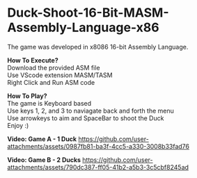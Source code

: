 # Duck-Shoot-16-Bit-MASM-Assembly-Language-x86

The game was developed in x8086 16-bit Assembly Language.<br>

**How To Execute?** <br>
Download the provided ASM file <br>
Use VScode extension MASM/TASM <br>
Right Click and Run ASM code <br>

**How To Play?** <br>
The game is Keyboard based <br>
Use keys 1, 2, and 3 to naviagate back and forth the menu <br>
Use arrowkeys to aim and SpaceBar to shoot the Duck <br>
Enjoy :) <br>

**Video: Game A - 1 Duck**
https://github.com/user-attachments/assets/0987fb81-ba3f-4cc5-a330-3008b33fad76

**Video: Game B - 2 Ducks**
https://github.com/user-attachments/assets/790dc387-ff05-41b2-a5b3-3c5cbf8245ad
